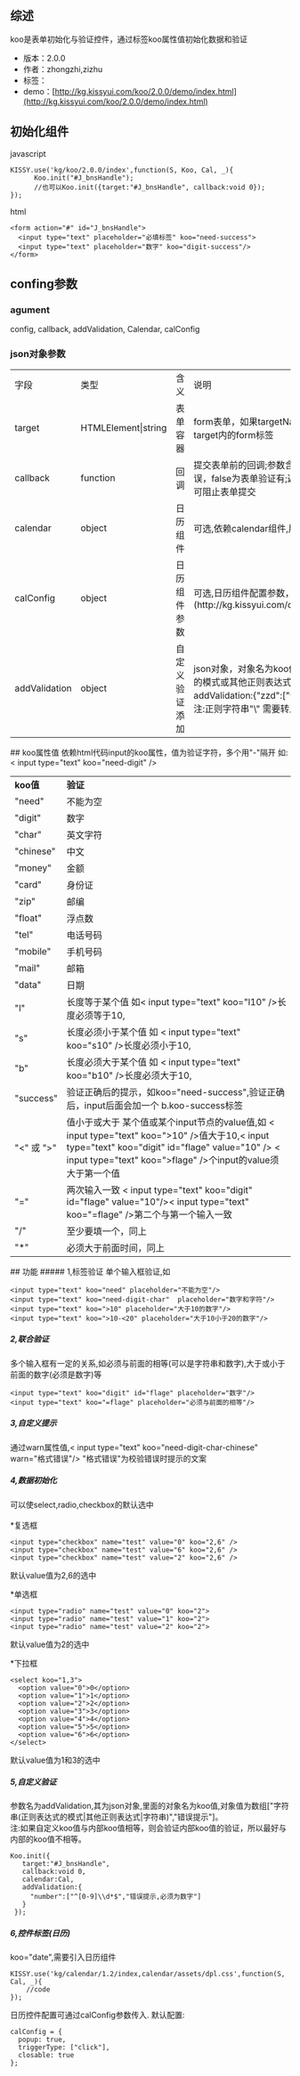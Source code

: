 ## 综述

koo是表单初始化与验证控件，通过标签koo属性值初始化数据和验证

* 版本：2.0.0
* 作者：zhongzhi,zizhu
* 标签：
* demo：[http://kg.kissyui.com/koo/2.0.0/demo/index.html](http://kg.kissyui.com/koo/2.0.0/demo/index.html)

## 初始化组件
javascript

    KISSY.use('kg/koo/2.0.0/index',function(S, Koo, Cal, _){
          Koo.init("#J_bnsHandle");
          //也可以Koo.init({target:"#J_bnsHandle", callback:void 0});
    });

html

    <form action="#" id="J_bnsHandle">
      <input type="text" placeholder="必填标签" koo="need-success">
      <input type="text" placeholder="数字" koo="digit-success"/>
    </form>

## confing参数
### agument
config, callback, addValidation, Calendar, calConfig
### json对象参数
<table class="table table-bordered table-striped table-condensed">
  <tr>
    <td>字段</td>
    <td>类型</td>
    <td>含义</td>
    <td>说明</td>
  </tr>
  <tr>
    <td>target</td>
    <td>HTMLElement|string</td>
    <td>表单容器</td>
    <td>form表单，如果targetName不是form标签，则会获取target内的form标签</td>
  </tr>
  <tr>
    <td>callback</td>
    <td>function</td>
    <td>回调</td>
    <td>提交表单前的回调;参数含boolean值,true为表单验证无误，false为表单验证有;返回值为boolean值，返回false可阻止表单提交</td>
  </tr>
  <tr>
    <td>calendar</td>
    <td>object</td>
    <td>日历组件</td>
    <td>可选,依赖calendar组件,用时需引入</td>
  </tr>
  <tr>
    <td>calConfig</td>
    <td>object</td>
    <td>日历组件参数</td>
    <td>可选,日历组件配置参数，详细可查看:[日历组件](http://kg.kissyui.com/calendar/1.2/guide/index.html)</td>
  </tr>
  <tr>
    <td>addValidation</td>
    <td>object</td>
    <td>自定义验证添加</td>
    <td>json对象，对象名为koo值，对象值为数组 [正则表达式的模式或其他正则表达式的字符串,错误提示] 值如 addValidation:{"zzd":["^[0-9]\\d*$","必须为数字"]}。注:正则字符串"\" 需要转义，在"\"前再加一个"\"。</td>
  </tr>
</table>
## koo属性值
依赖html代码input的koo属性，值为验证字符，多个用"-"隔开 如:< input type="text" koo="need-digit" />
<table>
  <tr>
    <td><b>koo值</b></td>
    <td><b>验证</b></td>
  </tr>
  <tr>
    <td>"need"</td>
    <td>不能为空</td>
  </tr>
  <tr>
    <td>"digit"</td>
    <td>数字</td>
  </tr>
  <tr>
    <td>"char"</td>
    <td>英文字符</td>
  </tr>
  <tr>
    <td>"chinese"</td>
    <td>中文</td>
  </tr>
  <tr>
    <td>"money"</td>
    <td>金额</td>
  </tr>
  <tr>
    <td>"card"</td>
    <td>身份证</td>
  </tr>
  <tr>
    <td>"zip"</td>
    <td>邮编</td>
  </tr>
  <tr>
    <td>"float"</td>
    <td>浮点数</td>
  </tr>
  <tr>
    <td>"tel"</td>
    <td>电话号码</td>
  </tr>
  <tr>
    <td>"mobile"</td>
    <td>手机号码</td>
  </tr>
  <tr>
    <td>"mail"</td>
    <td>邮箱</td>
  </tr>
  <tr>
    <td>"data"</td>
    <td>日期</td>
  </tr>
  <tr>
    <td>"l"</td>
    <td>长度等于某个值 如< input type="text" koo="l10" />长度必须等于10,</td>
  </tr>
  <tr>
    <td>"s"</td>
    <td>长度必须小于某个值 如 < input type="text" koo="s10" />长度必须小于10,</td>
  </tr>
  <tr>
    <td>"b"</td>
    <td>长度必须大于某个值 如 < input type="text" koo="b10" />长度必须大于10,</td>
  </tr>
  <tr>
    <td>"success"</td>
    <td>验证正确后的提示，如koo="need-success",验证正确后，input后面会加一个 b.koo-success标签</td>
  </tr>
  <tr>
    <td>"<" 或 ">"</td>
    <td>值小于或大于 某个值或某个input节点的value值,如 < input type="text" koo=">10" />值大于10,< input type="text" koo="digit" id="flage" value="10" /> < input type="text" koo=">flage" />个input的value须大于第一个值</td>
  </tr>
  <tr>
    <td> "="</td>
    <td>两次输入一致 < input type="text" koo="digit" id="flage" value="10"/>< input type="text" koo="=flage" />第二个与第一个输入一致</td>
  </tr>
  <tr>
    <td>"/" </td>
    <td>至少要填一个，同上</td></tr>
  <tr>
    <td>"*" </td>
    <td>必须大于前面时间，同上</td>
  </tr>
</table>
## 功能
##### 1,标签验证
单个输入框验证,如

    <input type="text" koo="need" placeholder="不能为空"/>
    <input type="text" koo="need-digit-char"  placeholder="数字和字符"/>
    <input type="text" koo=">10" placeholder="大于10的数字"/>
    <input type="text" koo=">10-<20" placeholder="大于10小于20的数字"/>

##### 2,联合验证
多个输入框有一定的关系,如必须与前面的相等(可以是字符串和数字),大于或小于前面的数字(必须是数字)等

    <input type="text" koo="digit" id="flage" placeholder="数字"/>
    <input type="text" koo="=flage" placeholder="必须与前面的相等"/>

##### 3,自定义提示
通过warn属性值,< input type="text" koo="need-digit-char-chinese" warn="格式错误"/> "格式错误"为校验错误时提示的文案
##### 4,数据初始化
可以使select,radio,checkbox的默认选中<br/><br/>
\*复选框

    <input type="checkbox" name="test" value="0" koo="2,6" />
    <input type="checkbox" name="test" value="6" koo="2,6" />
    <input type="checkbox" name="test" value="2" koo="2,6" />

默认value值为2,6的选中

\*单选框

    <input type="radio" name="test" value="0" koo="2">
    <input type="radio" name="test" value="1" koo="2">
    <input type="radio" name="test" value="2" koo="2">

默认value值为2的选中

\*下拉框

    <select koo="1,3">
      <option value="0">0</option>
      <option value="1">1</option>
      <option value="2">2</option>
      <option value="3">3</option>
      <option value="4">4</option>
      <option value="5">5</option>
      <option value="6">6</option>
    </select>

默认value值为1和3的选中

##### 5,自定义验证
参数名为addValidation,其为json对象,里面的对象名为koo值,对象值为数组["字符串(正则表达式的模式|其他正则表达式|字符串)","错误提示"]。</br>
注:如果自定义koo值与内部koo值相等，则会验证内部koo值的验证，所以最好与内部的koo值不相等。

    Koo.init({
       target:"#J_bnsHandle", 
       callback:void 0, 
       calendar:Cal,
       addValidation:{
         "number":["^[0-9]\\d*$","错误提示,必须为数字"]
       }
     });

##### 6,控件标签(日历)
koo="date",需要引入日历组件

    KISSY.use('kg/calendar/1.2/index,calendar/assets/dpl.css',function(S, Cal, _){
        //code           
    });
            
日历控件配置可通过calConfig参数传入.
默认配置:

    calConfig = {
      popup: true,
      triggerType: ["click"],
      closable: true
    };
